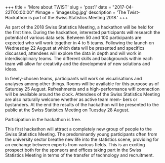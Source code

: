 +++
title = 'More about TWIST'
slug = 'post1'
date = "2017-04-22T00:00:00"
#image = 'images/bg.jpg'
description = 'The Twist-Hackathon is part of the Swiss Statistics Meeting 2018.'
+++

As part of the 2018 Swiss Statistics Meeting, a hackathon will be held for the first time. During the 
hackathon, interested participants will research the potential of various data sets. Between 50 and 
100 participants are expected who will work together in 4 to 5 teams. Following the launch on Wednesday 22 August at which data will be presented and specifics discussed, attendees will explore 
the data in depth and will work in interdisciplinary teams. The different skills and backgrounds within 
each team will allow for creativity and the development of new solutions and ideas.
<br>

In freely-chosen teams, participants will work on visualisations and analyses among other things. 
Rooms will be available for this purpose as of Saturday 25 August. Refreshments and a high-performance wifi connection will be available around the clock.
Attendees of the Swiss Statistics Meeting are also naturally welcome whether as active team mem-
bers or bystanders.
At the end the results of the hackathon will be presented to the public at the Swiss Statistics Meeting 
on Tuesday 28 August.
<br>

Participation in the hackathon is free.
<br>


This first hackathon will attract a completely new group of people to the Swiss Statistics Meeting. 
The  predominantly  young  participants  often  from  the  university  sector  breathe  new  life  into  the  statistics scene, providing for an exchange between experts from various fields. This is an exciting 
prospect both for the sponsors and offices taking part in the Swiss Statistics Meeting in terms of the 
transfer of technology and recruitment.